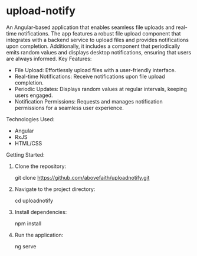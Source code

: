 # upload-notify
An Angular-based application that enables seamless file uploads and real-time notifications. The app features a robust file upload component that integrates with a backend service to upload files and provides notifications upon completion. 
Additionally, it includes a component that periodically emits random values and displays desktop notifications, ensuring that users are always informed.
Key Features:
- File Upload: Effortlessly upload files with a user-friendly interface.
- Real-time Notifications: Receive notifications upon file upload completion.
- Periodic Updates: Displays random values at regular intervals, keeping users engaged.
- Notification Permissions: Requests and manages notification permissions for a seamless user experience.

Technologies Used:
- Angular
- RxJS
- HTML/CSS

Getting Started:
1. Clone the repository:
   
   git clone https://github.com/abovefaith/uploadnotify.git   

2. Navigate to the project directory:
   
   cd uploadnotify   

3. Install dependencies:
   
   npm install  

4. Run the application:
   
   ng serve
   

